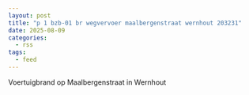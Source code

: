 ```yaml
---
layout: post
title: "p 1 bzb-01 br wegvervoer maalbergenstraat wernhout 203231"
date: 2025-08-09
categories: 
  - rss
tags: 
  - feed
---
```


Voertuigbrand op Maalbergenstraat in Wernhout
